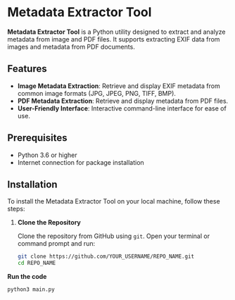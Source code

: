 # Metadata Extractor Tool

**Metadata Extractor Tool** is a Python utility designed to extract and analyze metadata from image and PDF files. It supports extracting EXIF data from images and metadata from PDF documents.


## Features

- **Image Metadata Extraction**: Retrieve and display EXIF metadata from common image formats (JPG, JPEG, PNG, TIFF, BMP).
- **PDF Metadata Extraction**: Retrieve and display metadata from PDF files.
- **User-Friendly Interface**: Interactive command-line interface for ease of use.

## Prerequisites

- Python 3.6 or higher
- Internet connection for package installation

## Installation

To install the Metadata Extractor Tool on your local machine, follow these steps:

1. **Clone the Repository**

   Clone the repository from GitHub using `git`. Open your terminal or command prompt and run:

   ```sh
   git clone https://github.com/YOUR_USERNAME/REPO_NAME.git
   cd REPO_NAME
**Run the code**
   ```sh
python3 main.py
   
   

